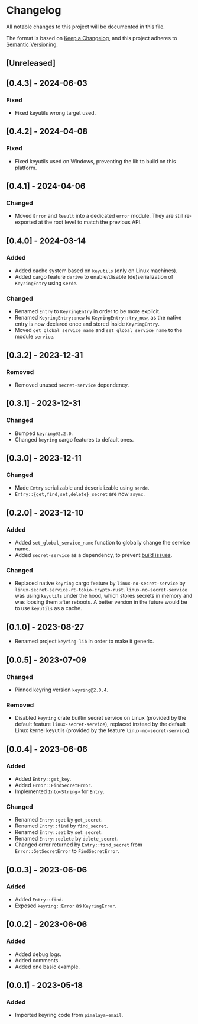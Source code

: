 # Changelog

All notable changes to this project will be documented in this file.

The format is based on [Keep a Changelog](https://keepachangelog.com/en/1.0.0/),
and this project adheres to [Semantic Versioning](https://semver.org/spec/v2.0.0.html).

## [Unreleased]

## [0.4.3] - 2024-06-03

### Fixed

- Fixed keyutils wrong target used.

## [0.4.2] - 2024-04-08

### Fixed

- Fixed keyutils used on Windows, preventing the lib to build on this platform.

## [0.4.1] - 2024-04-06

### Changed

- Moved `Error` and `Result` into a dedicated `error` module. They are still re-exported at the root level to match the previous API.

## [0.4.0] - 2024-03-14

### Added

- Added cache system based on `keyutils` (only on Linux machines).
- Added cargo feature `derive` to enable/disable (de)serialization of `KeyringEntry` using `serde`.

### Changed

- Renamed `Entry` to `KeyringEntry` in order to be more explicit.
- Renamed `KeyringEntry::new` to `KeyringEntry::try_new`, as the native entry is now declared once and stored inside `KeyringEntry`.
- Moved `get_global_service_name` and `set_global_service_name` to the module `service`.

## [0.3.2] - 2023-12-31

### Removed

- Removed unused `secret-service` dependency.

## [0.3.1] - 2023-12-31

### Changed

- Bumped `keyring@2.2.0`.
- Changed `keyring` cargo features to default ones.

## [0.3.0] - 2023-12-11

### Changed

- Made `Entry` serializable and deserializable using `serde`.
- `Entry::{get,find,set,delete}_secret` are now `async`.

## [0.2.0] - 2023-12-10

### Added

- Added `set_global_service_name` function to globally change the service name.
- Added `secret-service` as a dependency, to prevent [build issues](https://github.com/hwchen/keyring-rs/issues/148).

### Changed

- Replaced native `keyring` cargo feature by `linux-no-secret-service` by `linux-secret-service-rt-tokio-crypto-rust`. `linux-no-secret-service` was using `keyutils` under the hood, which stores secrets in memory and was loosing them after reboots. A better version in the future would be to use `keyutils` as a cache.

## [0.1.0] - 2023-08-27

- Renamed project `keyring-lib` in order to make it generic.

## [0.0.5] - 2023-07-09

### Changed

- Pinned keyring version `keyring@2.0.4`.

### Removed

- Disabled `keyring` crate builtin secret service on Linux (provided by the default feature `linux-secret-service`), replaced instead by the default Linux kernel keyutils (provided by the feature `linux-no-secret-service`).

## [0.0.4] - 2023-06-06

### Added

- Added `Entry::get_key`.
- Added `Error::FindSecretError`.
- Implemented `Into<String>` for `Entry`.

### Changed

- Renamed `Entry::get` by `get_secret`.
- Renamed `Entry::find` by `find_secret`.
- Renamed `Entry::set` by `set_secret`.
- Renamed `Entry::delete` by `delete_secret`.
- Changed error returned by `Entry::find_secret` from `Error::GetSecretError` to `FindSecretError`.

## [0.0.3] - 2023-06-06

### Added

- Added `Entry::find`.
- Exposed `keyring::Error` as `KeyringError`.

## [0.0.2] - 2023-06-06

### Added

- Added debug logs.
- Added comments.
- Added one basic example.

## [0.0.1] - 2023-05-18

### Added

- Imported keyring code from `pimalaya-email`.
